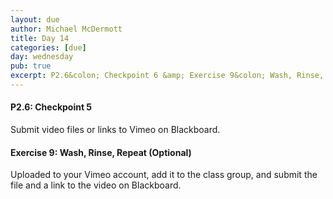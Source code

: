 ```yaml
---
layout: due
author: Michael McDermott
title: Day 14
categories: [due]
day: wednesday
pub: true
excerpt: P2.6&colon; Checkpoint 6 &amp; Exercise 9&colon; Wash, Rinse, Repeat (Optional)
---
```

#### P2.6: Checkpoint 5
Submit video files or links to Vimeo on Blackboard.

#### Exercise 9: Wash, Rinse, Repeat (Optional)
Uploaded to your Vimeo account, add it to the class group, and submit the file and a link to the video on Blackboard.

